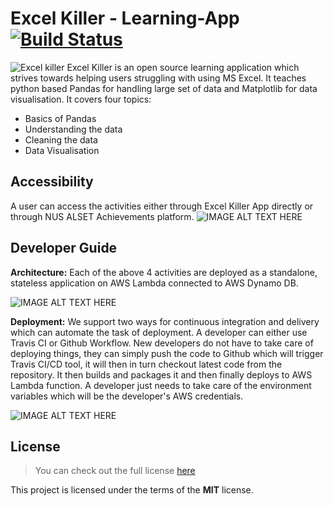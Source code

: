 # Excel Killer - Learning-App [![Build Status](https://travis-ci.com/anshu0612/Excel-Killer-E-Learning-App.svg?branch=master)](https://travis-ci.com/anshu0612/Excel-Killer-E-Learning-App)

![Excel killer]( https://excel-killer-images.s3.amazonaws.com/ex-logo.png)
Excel Killer is an open source learning application which strives towards helping users struggling with using MS Excel. It teaches python based Pandas for handling large set of data and Matplotlib for data visualisation. It covers four topics:
- Basics of Pandas
- Understanding the data
- Cleaning the data
- Data Visualisation

## Accessibility

A user can access the activities either through Excel Killer App directly or through NUS ALSET Achievements platform. 
![IMAGE ALT TEXT HERE]( https://excel-killer-images.s3.amazonaws.com/arch2.png )

## Developer Guide

**Architecture:**
Each of the above 4 activities are deployed as a standalone, stateless application on AWS Lambda connected to AWS Dynamo DB.

![IMAGE ALT TEXT HERE](https://excel-killer-images.s3.amazonaws.com/arch.png)

**Deployment:**
We support two ways for continuous integration and delivery which can automate the task of deployment. A developer can either use Travis CI or Github Workflow.
New developers do not have to take care of deploying things, they can simply push the code to Github which will trigger Travis CI/CD tool, it will then in turn
checkout latest code from the repository. It then builds and packages it and then finally deploys to AWS Lambda function. A developer just needs to take care of the environment variables which will be the developer's AWS credentials.

![IMAGE ALT TEXT HERE](https://excel-killer-images.s3.amazonaws.com/deploymentPipeline.png)

## License
>You can check out the full license [here](https://github.com/anshu0612/Excel-Killer-E-Learning-App/blob/master/LICENSE)

This project is licensed under the terms of the **MIT** license.
